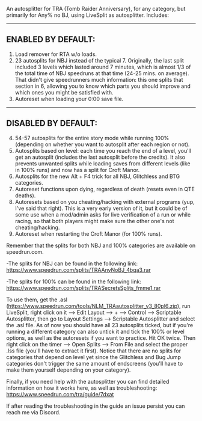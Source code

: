 An autosplitter for TRA (Tomb Raider Anniversary), for any category, but primarily for Any% no BJ, using LiveSplit as autosplitter. Includes:

--------------------
ENABLED BY DEFAULT:
--------------------

1) Load remover for RTA w/o loads.
2) 23 autosplits for NBJ instead of the typical 7. Originally, the last split included 3 levels which lasted around 7 minutes, which is almost 1/3 of the total time of NBJ speedruns  at that time (24-25 mins. on average). That didn't give speedrunners much information: this one splits that section in 6, allowing you to know which parts you should improve and which ones you might be satisfied with.
3) Autoreset when loading your 0:00 save file.

--------------------
DISABLED BY DEFAULT:
--------------------

4) 54-57 autosplits for the entire story mode while running 100% (depending on whether you want to autosplit after each region or not).
5) Autosplits based on level: each time you reach the end of a level, you'll get an autosplit (includes the last autosplit before the credits). It also prevents unwanted splits while loading saves from different levels (like in 100% runs) and now has a split for Croft Manor.
6) Autosplits for the new Alt + F4 trick for all NBJ, Glitchless and BTG categories.
7) Autoreset functions upon dying, regardless of death (resets even in QTE deaths).
8) Autoresets based on you cheating/hacking with external programs (yup, I've said that right). This is a very early version of it, but it could be of some use when a mod/admin asks for live verification of a run or while racing, so that both players might make sure the other one's not cheating/hacking.
9) Autoreset when restarting the Croft Manor (for 100% runs).

Remember that the splits for both NBJ and 100% categories are available on speedrun.com.

-The splits for NBJ can be found in the following link: https://www.speedrun.com/splits/TRAAnyNoBJ_4bqa3.rar

-The splits for 100% can be found in the following link: https://www.speedrun.com/splits/TRASecretsSplits_fmme1.rar

To use them, get the .asl (https://www.speedrun.com/tools/NLM_TRAautosplitter_v3_80pl6.zip), run LiveSplit, right click on it --> Edit Layout --> + --> Control --> Scriptable Autosplitter, then go to Layout Settings --> Scriptable Autosplitter and select the .asl file. As of now you should have all 23 autosplits ticked, but if you're running a different category can also untick it and tick the 100% or level options, as well as the autoresets if you want to practice. Hit OK twice. Then right click on the timer --> Open Splits --> From File and select the proper .lss file (you'll have to extract it first). Notice that there are no splits for categories that depend on level yet since the Glitchless and Bug Jump categories don't trigger the same amount of endscreens (you'll have to make them yourself depending on your category).

Finally, if you need help with the autosplitter you can find detailed information on how it works here, as well as troubleshooting: https://www.speedrun.com/tra/guide/7dxat

If after reading the troubleshooting in the guide an issue persist you can reach me via Discord.
